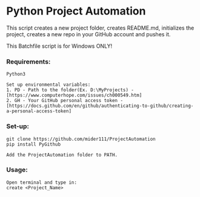 # Python Project Automation

This script creates a new project folder,
creates README.md, initializes the project, creates a new
repo in your GitHub account and pushes it.

This Batchfile script is for Windows ONLY!

### Requirements:
```
Python3

Set up environmental variables:
1. PD - Path to the folder(Ex. D:\MyProjects) -
[https://www.computerhope.com/issues/ch000549.htm]
2. GH - Your GitHub personal access token -
[https://docs.github.com/en/github/authenticating-to-github/creating-a-personal-access-token]
```

### Set-up:
```
git clone https://github.com/mider111/ProjectAutomation
pip install PyGithub

Add the ProjectAutomation folder to PATH.
```
### Usage:
```
Open terminal and type in:
create <Project_Name>
```
